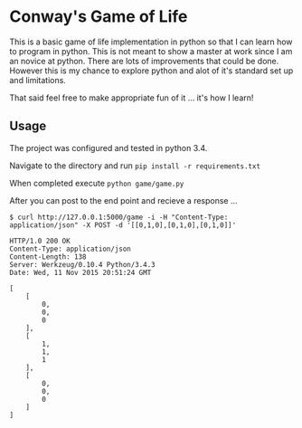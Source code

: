 # Conway's Game of Life

This is a basic game of life implementation in python so that I can learn how to program in python.  This is not meant to show a master at work since I am an novice at python.  There are lots of improvements that could be done.  However this is my chance to explore python and alot of it's standard set up and limitations.

That said feel free to make appropriate fun of it ... it's how I learn!

## Usage

The project was configured and tested in python 3.4.

Navigate to the directory and run `pip install -r requirements.txt`

When completed execute `python game/game.py`

After you can post to the end point and recieve a response ...

```
$ curl http://127.0.0.1:5000/game -i -H "Content-Type: application/json" -X POST -d '[[0,1,0],[0,1,0],[0,1,0]]'

HTTP/1.0 200 OK
Content-Type: application/json
Content-Length: 138
Server: Werkzeug/0.10.4 Python/3.4.3
Date: Wed, 11 Nov 2015 20:51:24 GMT

[
    [
        0,
        0,
        0
    ],
    [
        1,
        1,
        1
    ],
    [
        0,
        0,
        0
    ]
]
```